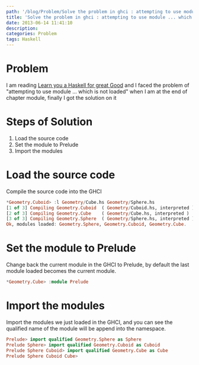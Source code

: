 ```yaml
---
path: '/blog/Problem/Solve the problem in ghci : attempting to use module ... which is not loaded'
title: 'Solve the problem in ghci : attempting to use module ... which is not loaded'
date: 2013-06-14 11:41:10
description:
categories: Problem
tags: Haskell
---
```


# Problem
I am reading [Learn you a Haskell for great Good](http://learnyouahaskell.com) and I faced the problem of "attempting to use module ... which is not loaded" when I am at the end of chapter module, finally I got the solution on it


# Steps of Solution
1. Load the source code
2. Set the module to Prelude
3. Import the modules


# Load the source code
Compile the source code into the GHCI

```haskell
*Geometry.Cuboid> :l Geometry/Cube.hs Geometry/Sphere.hs
[1 of 3] Compiling Geometry.Cuboid  ( Geometry/Cuboid.hs, interpreted )
[2 of 3] Compiling Geometry.Cube    ( Geometry/Cube.hs, interpreted )
[3 of 3] Compiling Geometry.Sphere  ( Geometry/Sphere.hs, interpreted )
Ok, modules loaded: Geometry.Sphere, Geometry.Cuboid, Geometry.Cube.
```

# Set the module to Prelude
Change back the current module in the GHCI to Prelude, by default the last module loaded becomes the current module.

```haskell
*Geometry.Cube> :module Prelude
```


# Import the modules

Import the modules we just loaded in the GHCI, and you can see the qualified name of the module will be append into the namespace.

```haskell
Prelude> import qualified Geometry.Sphere as Sphere 
Prelude Sphere> import qualified Geometry.Cuboid as Cuboid 
Prelude Sphere Cuboid> import qualified Geometry.Cube as Cube 
Prelude Sphere Cuboid Cube>
```
